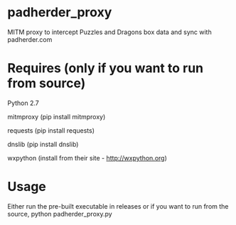 # padherder_proxy
MITM proxy to intercept Puzzles and Dragons box data and sync with padherder.com

# Requires (only if you want to run from source)
Python 2.7

mitmproxy (pip install mitmproxy)

requests (pip install requests)

dnslib (pip install dnslib)

wxpython (install from their site - http://wxpython.org)


# Usage
Either run the pre-built executable in releases or if you want to run from the source, python padherder_proxy.py